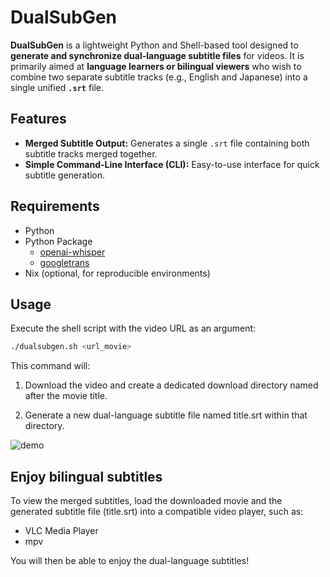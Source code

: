 # DualSubGen

**DualSubGen** is a lightweight Python and Shell-based tool designed to **generate and synchronize dual-language subtitle files** for videos.
It is primarily aimed at **language learners or bilingual viewers** who wish to combine two separate subtitle tracks (e.g., English and Japanese) into a single unified **`.srt`** file.

## Features

* **Merged Subtitle Output:** Generates a single `.srt` file containing both subtitle tracks merged together.
* **Simple Command-Line Interface (CLI):** Easy-to-use interface for quick subtitle generation.

## Requirements

- Python
- Python Package
  - [openai-whisper](https://pypi.org/project/openai-whisper/)
  - [googletrans](https://pypi.org/project/googletrans/)
- Nix (optional, for reproducible environments)

## Usage

Execute the shell script with the video URL as an argument:

```bash
./dualsubgen.sh <url_movie>
```

This command will:

1. Download the video and create a dedicated download directory named after the movie title.

2. Generate a new dual-language subtitle file named title.srt within that directory.

![demo](./demo.gif)

## Enjoy bilingual subtitles

To view the merged subtitles, load the downloaded movie and the generated subtitle file (title.srt) into a compatible video player,
such as:
- VLC Media Player
- mpv

You will then be able to enjoy the dual-language subtitles!
